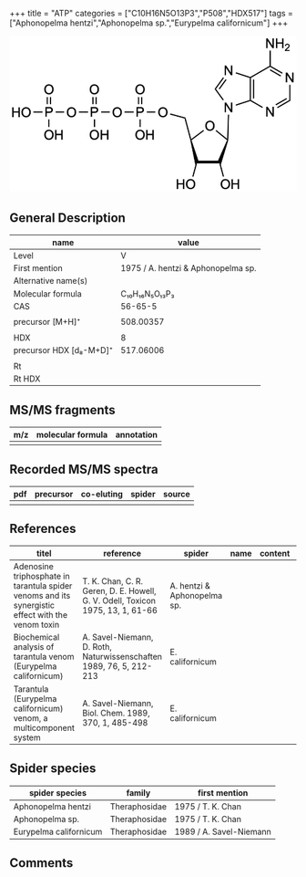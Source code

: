 +++
title = "ATP"
categories = ["C10H16N5O13P3","P508","HDX517"]
tags = ["Aphonopelma hentzi","Aphonopelma sp.","Eurypelma californicum"]
+++

![](/img/ATP.png)

## General Description

| name                    | value                              |
|-------------------------|------------------------------------|
| Level                   | V                                  |
| First mention           | 1975 / A. hentzi & Aphonopelma sp. |
| Alternative name(s)     |                                    |
| Molecular formula       | C₁₀H₁₆N₅O₁₃P₃                      |
| CAS                     | 56-65-5                            |
|                         |                                    |
| precursor  [M+H]⁺       | 508.00357                          |
|                         |                                    |
| HDX                     | 8                                  |
| precursor HDX [d₈-M+D]⁺ | 517.06006                          |
|                         |                                    |
| Rt                      |                                    |
| Rt HDX                  |                                    |

## MS/MS fragments

| m/z | molecular formula | annotation |
|-----|-------------------|------------|
|     |                   |            |

## Recorded MS/MS spectra

| pdf | precursor | co-eluting | spider | source |
|-----|-----------|------------|--------|--------|
|     |           |            |        |        |

## References

| titel                                                                                             | reference                                                                                                                                                                                                       | spider                      | name | content | link                                                 |
|---------------------------------------------------------------------------------------------------|-----------------------------------------------------------------------------------------------------------------------------------------------------------------------------------------------------------------|-----------------------------|------|---------|------------------------------------------------------|
| Adenosine triphosphate in tarantula spider venoms and its synergistic effect with the venom toxin | T. K. Chan, C. R. Geren, D. E. Howell, G. V. Odell, Toxicon 1975, 13, 1, 61-66                                                                                                                                  | A. hentzi & Aphonopelma sp. |      |         | [Link](https://doi.org/10.1016/0041-0101(75)90159-2)         |
| Biochemical analysis of tarantula venom (Eurypelma californicum)                                  | A. Savel-Niemann, D. Roth, Naturwissenschaften 1989, 76, 5, 212-213                                                                                                                                             | E. californicum             |      |         | [Link](https://link.springer.com/article/10.1007/BF00627688) |
| Tarantula (Eurypelma californicum) venom, a multicomponent system                                 | A. Savel-Niemann, Biol. Chem. 1989, 370, 1, 485-498                                                                                                                                                             | E. californicum             |      |         | [Link](https://doi.org/10.1515/bchm3.1989.370.1.485)         |

## Spider species

| spider species         | family        | first mention           |
|------------------------|---------------|-------------------------|
| Aphonopelma hentzi     | Theraphosidae | 1975 / T. K. Chan       |
| Aphonopelma sp.        | Theraphosidae | 1975 / T. K. Chan       |
| Eurypelma californicum | Theraphosidae | 1989 / A. Savel-Niemann |

## Comments